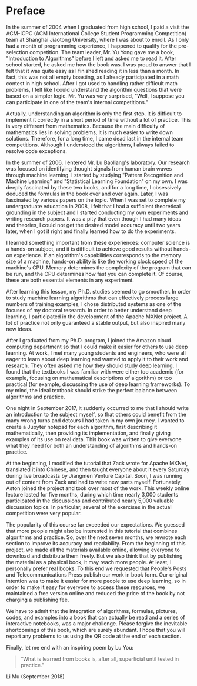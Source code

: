 # Preface

In the summer of 2004 when I graduated from high school, I paid a visit the ACM-ICPC (ACM International College Student Programming Competition) team at Shanghai Jiaotong University, where I was about to enroll. As I only had a month of programming experience, I happened to qualify for the pre-selection competition. The team leader, Mr. Yu Yong gave me a book, "Introduction to Algorithms" before I left and asked me to read it. After school started, he asked me how the book was. I was proud to answer that I felt that it was quite easy as I finished reading it in less than a month. In fact, this was not all empty boasting, as I already participated in a math contest in high school. After I got used to handling rather difficult math problems, I felt like I could understand the algorithm questions that were based on a simpler logic.  Mr. Yu was very surprised, "Well, I suppose you can participate in one of the team's internal competitions."

Actually, understanding an algorithm is only the first step. It is difficult to implement it correctly in a short period of time without a lot of practice. This is very different from mathematics. Because the main difficulty of mathematics lies in solving problems, it is much easier to write down solutions. Therefore, for a long time, I came dead last in the internal team competitions. Although I understood the algorithms, I always failed to resolve code exceptions.

In the summer of 2006, I entered Mr. Lu Baoliang's laboratory. Our research was focused on identifying thought signals from human brain waves through machine learning. I started by studying "Pattern Recognition and Machine Learning" and "Statistical Learning Foundation" on my own. I was deeply fascinated by these two books, and for a long time, I obsessively deduced the formulas in the book over and over again. Later, I was fascinated by various papers on the topic. When I was set to complete my undergraduate education in 2008, I felt that I had a sufficient theoretical grounding in the subject and I started conducting my own experiments and writing research papers. It was a pity that even though I had many ideas and theories, I could not get the desired model accuracy until two years later, when I got it right and finally learned how to do the experiments.

I learned something important from these experiences: computer science is a hands-on subject, and it is difficult to achieve good results without hands-on experience. If an algorithm's capabilities corresponds to the memory size of a machine, hands-on ability is like the working clock speed of the machine's CPU. Memory determines the complexity of the program that can be run, and the CPU determines how fast you can complete it. Of course, these are both essential elements in any experiment.

After learning this lesson, my Ph.D. studies seemed to go smoother. In order to study machine learning algorithms that can effectively process large numbers of training examples, I chose distributed systems as one of the focuses of my doctoral research. In order to better understand deep learning, I participated in the development of the Apache MXNet project. A lot of practice not only guaranteed a stable output, but also inspired many new ideas.

After I graduated from my Ph.D. program, I joined the Amazon cloud computing department so that I could make it easier for others to use deep learning. At work, I met many young students and engineers, who were all eager to learn about deep learning and wanted to apply it to their work and research. They often asked me how they should study deep learning. I found that the textbooks I was familiar with were either too academic (for example, focusing on mathematical descriptions of algorithm) or too practical (for example, discussing the use of deep learning frameworks). To my mind, the ideal textbook should strike the perfect balance between algorithms and practice.

One night in September 2017, it suddenly occurred to me that I should write an introduction to the subject myself, so that others could benefit from the many wrong turns and detours I had taken in my own journey. I wanted to create a Jupyter notepad for each algorithm, first describing it mathematically, then providing its implementation, and finally giving examples of its use on real data. This book was written to give everyone what they need for both an understanding of algorithms and hands-on practice.

At the beginning, I modified the tutorial that Zack wrote for Apache MXNet, translated it into Chinese, and then taught everyone about it every Saturday during live broadcasts by Jiangmen Venture Capital. Soon, I was running out of content from Zack and had to write new parts myself. Fortunately, Aston joined the project and took over most of the work. This weekly online lecture lasted for five months, during which time nearly 3,000 students participated in the discussions and contributed nearly 5,000 valuable discussion topics. In particular, several of the exercises in the actual competition were very popular.

The popularity of this course far exceeded our expectations. We guessed that more people might also be interested in this tutorial that combines algorithms and practice. So, over the next seven months, we rewrote each section to improve its accuracy and readability. From the beginning of this project, we made all the materials available online, allowing everyone to download and distribute them freely. But we also think that by publishing the material as a physical book, it may reach more people. At least, I personally prefer real books. To this end we requested that People's Posts and Telecommunications Press publish our work in book form. Our original intention was to make it easier for more people to use deep learning, so in order to make it easy for everyone to access these resources, we maintained a free version online and reduced the price of the book by not charging a publishing fee.

We have to admit that the integration of algorithms, formulas, pictures, codes, and examples into a book that can actually be read and a series of interactive notebooks, was a major challenge. Please forgive the inevitable shortcomings of this book, which are surely abundant. I hope that you will report any problems to us using the QR code at the end of each section.

Finally, let me end with an inspiring poem by Lu You:

> “What is learned from books is, after all, superficial until tested in practice.”

Li Mu (September 2018)



